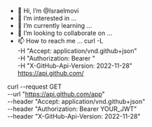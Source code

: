 - 👋 Hi, I’m @Israelmovi
- 👀 I’m interested in ...
- 🌱 I’m currently learning ...
- 💞️ I’m looking to collaborate on ...
- 📫 How to reach me ...
curl -L \
  -H "Accept: application/vnd.github+json" \
  -H "Authorization: Bearer <YOUR-TOKEN>" \
  -H "X-GitHub-Api-Version: 2022-11-28" \
  https://api.github.com/
<!---
Israelmovi/Israelmovi is a ✨ special ✨ repository because its `README.md` (this file) appears on your GitHub profile.
You can click the Preview link to take a look at your changes.
--->
curl --request GET \
--url "https://api.github.com/app" \
--header "Accept: application/vnd.github+json" \
--header "Authorization: Bearer YOUR_JWT" \
--header "X-GitHub-Api-Version: 2022-11-28"
